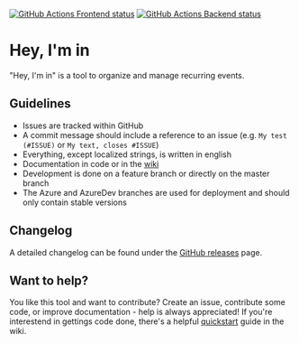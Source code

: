 [![GitHub Actions Frontend status](https://github.com/PascalHonegger/HeyImIn/workflows/Frontend/badge.svg)](https://github.com/PascalHonegger/HeyImIn/actions?workflow=Frontend) [![GitHub Actions Backend status](https://github.com/PascalHonegger/HeyImIn/workflows/Backend/badge.svg)](https://github.com/PascalHonegger/HeyImIn/actions?workflow=Backend)
# Hey, I'm in
"Hey, I'm in" is a tool to organize and manage recurring events.

## Guidelines
* Issues are tracked within GitHub
* A commit message should include a reference to an issue (e.g. `My test (#ISSUE)` or `My text, closes #ISSUE`)
* Everything, except localized strings, is written in english
* Documentation in code or in the [wiki](https://github.com/PascalHonegger/HeyImIn/wiki)
* Development is done on a feature branch or directly on the master branch
* The Azure and AzureDev branches are used for deployment and should only contain stable versions

## Changelog
A detailed changelog can be found under the [GitHub releases](https://github.com/PascalHonegger/HeyImIn/releases) page.

## Want to help?
You like this tool and want to contribute? Create an issue, contribute some code, or improve documentation - help is always appreciated! If you're interestend in gettings code done, there's a helpful [quickstart](https://github.com/PascalHonegger/HeyImIn/wiki/Quickstart) guide in the wiki.
